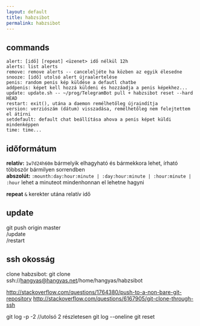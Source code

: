 ```yaml
---
layout: default
title: habzsibot
permalink: habzsibot
---
```

commands
--------
```
alert: [idő] [repeat] <üzenet> idő nélkül 12h
alerts: list alerts
remove: remove alerts -- canceleljéte ha közben az egyik élesedne
snooze: [idő] utolsó alert újraalertelése
penis: random penis kép küldése a defautl chatbe
addpenis: képet kell hozzá küldeni és hozzáadja a penis képekhez...
update: update.sh -- ~/prog/TelegramBot pull + habzsibot reset --hard HEAD
restart: exit(), utána a daemon remélhetőleg újraindítja
version: verziószám (dátum) visszadása, remélhetőleg nem felejtettem el átírni
setdefault: default chat beállítása ahova a penis képet küldi mindenképpen
time: time...
```

időformátum
-----------
__relatív:__ `1w7d24h60m` bármelyik elhagyható és bármekkora lehet, írható többször bármilyen sorrendben  
__abszolút:__ `:mounth:day:hour:minute | :day:hour:minute | :hour:minute | :hour` lehet a minuteot mindenhonnan el lehetne hagyni 

__repeat__ `&` kerekter utána relatív idő

update
------
git push origin master  
/update  
/restart

ssh okosság
-----------

clone habzsibot: git clone ssh://hangyas@hangyas.net/home/hangyas/habzsibot

http://stackoverflow.com/questions/1764380/push-to-a-non-bare-git-repository
http://stackoverflow.com/questions/6167905/git-clone-through-ssh

git log -p -2 //utolsó 2 részletesen
git log --oneline
git reset <shorthash>